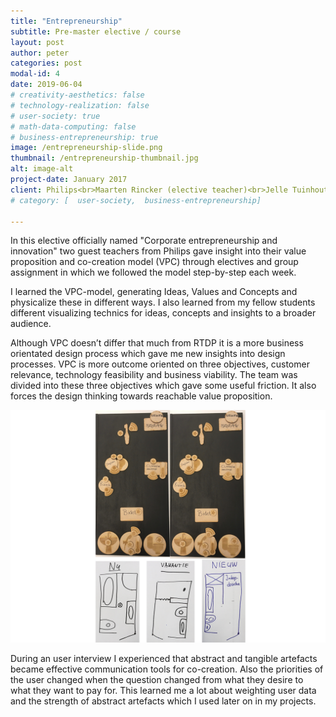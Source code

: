```yaml
---
title: "Entrepreneurship"
subtitle: Pre-master elective / course
layout: post
author: peter
categories: post
modal-id: 4
date: 2019-06-04
# creativity-aesthetics: false
# technology-realization: false
# user-society: true
# math-data-computing: false
# business-entrepreneurship: true
image: /entrepreneurship-slide.png
thumbnail: /entrepreneurship-thumbnail.jpg
alt: image-alt
project-date: January 2017
client: Philips<br>Maarten Rincker (elective teacher)<br>Jelle Tuinhout (elective teacher)<br>Annemiek Veldhuis (fellow student)<br>Luc Broekman (fellow student)<br>Elise Claassen (fellow student)<br>Bianca Gorini (fellow student)<br>Tobias Hoffmann (fellow student)
# category: [  user-society,  business-entrepreneurship]

---
```

In this elective officially named "Corporate entrepreneurship and innovation" two guest teachers from Philips gave insight into their value proposition and co-creation model (VPC) through electives and group assignment in which we followed the model step-by-step each week.

I learned the VPC-model, generating Ideas, Values and Concepts and physicalize these in different ways. I also learned from my fellow students different visualizing technics for ideas, concepts and insights to a broader audience.

Although VPC doesn’t differ that much from RTDP it is a more business orientated design process which gave me new insights into design processes. VPC is more outcome oriented on three objectives, customer relevance, technology feasibility and business viability. The team was divided into these three objectives which gave some useful friction. It also forces the design thinking towards reachable value proposition.

<img src="/assets/images/entrepreneurship-interview.png" class="case-image" alt="">

During an user interview I experienced that abstract and tangible artefacts became effective communication tools for co-creation. Also the priorities of the user changed when the question changed from what they desire to what they want to pay for. This learned me a lot about weighting user data and the strength of abstract artefacts which I used later on in my projects.
